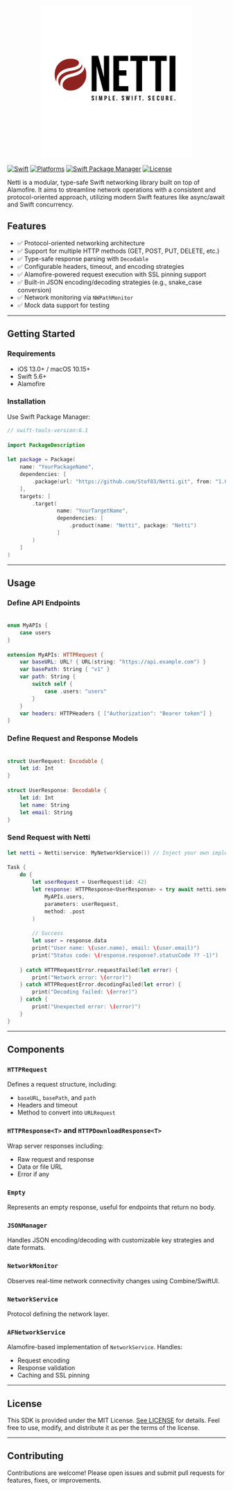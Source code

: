 <div align="center">
<picture>
  <source media="(prefers-color-scheme: dark)" srcset="./assets/netti-dark.png" width="350">
  <img alt="logo-library" src="./Assets/netti-dark.png" width="350">
</picture>
</div>

[![Swift](https://img.shields.io/badge/Swift-6.1-orange?style=flat-square)](https://img.shields.io/badge/Swift-5.9_5.10_6.0-Orange?style=flat-square)
[![Platforms](https://img.shields.io/badge/Platforms-macOS_iOS_tvOS_watchOS_visionOS-green?style=flat-square)](https://img.shields.io/badge/Platforms-macOS_iOS_tvOS_watchOS_vision_OS_Linux_Windows_Android-Green?style=flat-square)
[![Swift Package Manager](https://img.shields.io/badge/Swift_Package_Manager-compatible-orange?style=flat-square)](https://img.shields.io/badge/Swift_Package_Manager-compatible-orange?style=flat-square)
[![License](https://img.shields.io/badge/license-MIT-blue.svg)](https://github.com/Stof83/Netti/blob/main/LICENSE)

Netti is a modular, type-safe Swift networking library built on top of Alamofire. It aims to streamline network operations with a consistent and protocol-oriented approach, utilizing modern Swift features like async/await and Swift concurrency.

## Features

- ✅ Protocol-oriented networking architecture
- ✅ Support for multiple HTTP methods (GET, POST, PUT, DELETE, etc.)
- ✅ Type-safe response parsing with `Decodable`
- ✅ Configurable headers, timeout, and encoding strategies
- ✅ Alamofire-powered request execution with SSL pinning support
- ✅ Built-in JSON encoding/decoding strategies (e.g., snake_case conversion)
- ✅ Network monitoring via `NWPathMonitor`
- ✅ Mock data support for testing

---

## Getting Started

### Requirements

- iOS 13.0+ / macOS 10.15+
- Swift 5.6+
- Alamofire

### Installation

Use Swift Package Manager:

```swift
// swift-tools-version:6.1

import PackageDescription

let package = Package(
    name: "YourPackageName",
    dependencies: [
        .package(url: "https://github.com/Stof83/Netti.git", from: "1.0.0")
    ],
    targets: [
        .target(
                name: "YourTargetName",
                dependencies: [
                    .product(name: "Netti", package: "Netti")
                ]
        )
    ]
)
```

---

## Usage

### Define API Endpoints

```swift

enum MyAPIs {
    case users
}

extension MyAPIs: HTTPRequest {
    var baseURL: URL? { URL(string: "https://api.example.com") }
    var basePath: String { "v1" }
    var path: String {
        switch self {
            case .users: "users"
        }
    }
    var headers: HTTPHeaders { ["Authorization": "Bearer token"] }
}

```

### Define Request and Response Models

```swift

struct UserRequest: Encodable {
    let id: Int
}

struct UserResponse: Decodable {
    let id: Int
    let name: String
    let email: String
}

```

### Send Request with Netti

```swift
let netti = Netti(service: MyNetworkService()) // Inject your own implementation

Task {
    do {
        let userRequest = UserRequest(id: 42)
        let response: HTTPResponse<UserResponse> = try await netti.send(
            MyAPIs.users,
            parameters: userRequest,
            method: .post
        )
        
        // Success
        let user = response.data
        print("User name: \(user.name), email: \(user.email)")
        print("Status code: \(response.response?.statusCode ?? -1)")
        
    } catch HTTPRequestError.requestFailed(let error) {
        print("Network error: \(error)")
    } catch HTTPRequestError.decodingFailed(let error) {
        print("Decoding failed: \(error)")
    } catch {
        print("Unexpected error: \(error)")
    }
}


```

---

## Components

### `HTTPRequest`

Defines a request structure, including:
- `baseURL`, `basePath`, and `path`
- Headers and timeout
- Method to convert into `URLRequest`

### `HTTPResponse<T>` and `HTTPDownloadResponse<T>`

Wrap server responses including:
- Raw request and response
- Data or file URL
- Error if any

### `Empty`

Represents an empty response, useful for endpoints that return no body.

### `JSONManager`

Handles JSON encoding/decoding with customizable key strategies and date formats.

### `NetworkMonitor`

Observes real-time network connectivity changes using Combine/SwiftUI.

### `NetworkService`

Protocol defining the network layer.

### `AFNetworkService`

Alamofire-based implementation of `NetworkService`. Handles:
- Request encoding
- Response validation
- Caching and SSL pinning

---

## License

This SDK is provided under the MIT License. [See LICENSE](https://github.com/Stof83/Netti/blob/main/LICENSE) for details.
Feel free to use, modify, and distribute it as per the terms of the license.


---

## Contributing

Contributions are welcome! Please open issues and submit pull requests for features, fixes, or improvements.
